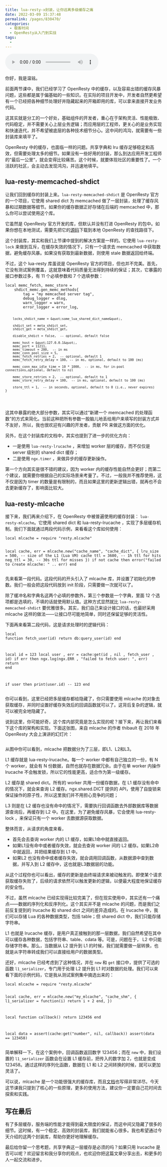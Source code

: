 ```yaml
---
title: lua-resty-x封装，让你远离多级缓存之痛
date: 2022-03-09 15:37:48
permalink: /pages/830470/
categories:
  - 极客时间
  - OpenResty从入门到实战
tags:
  - 
---
```

<audio title="41.lua-resty-x封装，让你远离多级缓存之痛" src="https://static001.geekbang.org/resource/audio/18/10/18fb26d6243c091597db8cf4af421510.mp3" controls="controls"></audio> 
<p>你好，我是温铭。</p><p>前面两节课中，我们已经学习了 OpenResty 中的缓存，以及容易出错的缓存风暴问题，这些都是属于偏基础的一些知识。在实际的项目开发中，开发者自然更希望有一个已经把各种细节处理好并隐藏起来的开箱即用的库，可以拿来直接开发业务代码。</p><p>这其实就是分工的一个好处，基础组件的开发者，重心在于架构灵活、性能极致、代码稳定，并不需要关心上层业务逻辑；而应用层的工程师，更关心的是业务实现和快速迭代，并不希望被底层的各种技术细节分心。这中间的鸿沟，就需要有一些封装库来填平了。</p><p>OpenResty 中的缓存，也面临一样的问题。共享字典和 lru 缓存足够稳定和高效，但需要处理太多的细节。如果没有一些好用的封装，那么到达应用开发工程师的“最后一公里”，就会变得比较痛苦。这个时候，就要体现社区的重要性了。一个活跃的社区，会主动去发现鸿沟，并迅速地填平。</p><h2>lua-resty-memcached-shdict</h2><p>让我们回到缓存的封装上来。<code>lua-resty-memcached-shdict</code> 是 OpenResty 官方的一个项目，它使用 shared dict 为 memcached 做了一层封装，处理了缓存风暴和过期数据等细节。如果你的缓存数据正好存储在后端的 memcached 中，那么你可以尝试使用这个库。</p><!-- [[[read_end]]] --><p>它虽然是 OpenResty 官方开发的库，但默认并没有打进 OpenResty 的包中。如果你想在本地测试，需要先把它的<a href="https://github.com/openresty/lua-resty-memcached-shdict">源码</a>下载到本地 OpenResty 的查找路径下。</p><p>这个封装库，其实和我们上节课中提到的解决方案是一样的。它使用 <code>lua-resty-lock</code> 来做到互斥，在缓存失效的情况下，只有一个请求去 memcached 中获取数据，避免缓存风暴。如果没有获取到最新数据，则使用 stale 数据返回给终端。</p><p>不过，这个 lua-resty 库虽说是 OpenResty 官方的项目，但也并不完美。首先，它没有测试案例覆盖，这就意味着代码质量无法得到持续的保证；其次，它暴露的接口参数过多，有 11 个必填参数和 7 个选填参数：</p><pre><code>local memc_fetch, memc_store =
    shdict_memc.gen_memc_methods{
        tag = &quot;my memcached server tag&quot;,
        debug_logger = dlog,
        warn_logger = warn,
        error_logger = error_log,

        locks_shdict_name = &quot;some_lua_shared_dict_name&quot;,

        shdict_set = meta_shdict_set,  
        shdict_get = meta_shdict_get,  

        disable_shdict = false,  -- optional, default false

        memc_host = &quot;127.0.0.1&quot;,
        memc_port = 11211,
        memc_timeout = 200,  -- in ms
        memc_conn_pool_size = 5,
        memc_fetch_retries = 2,  -- optional, default 1
        memc_fetch_retry_delay = 100, -- in ms, optional, default to 100 (ms)

        memc_conn_max_idle_time = 10 * 1000,  -- in ms, for in-pool connections,optional, default to nil

        memc_store_retries = 2,  -- optional, default to 1
        memc_store_retry_delay = 100,  -- in ms, optional, default to 100 (ms)

        store_ttl = 1,  -- in seconds, optional, default to 0 (i.e., never expires)
    }
</code></pre><p>这其中暴露的绝大部分参数，其实可以通过“新建一个 memcached 的处理函数”的方式来简化。当前这种把所有参数一股脑儿地丢给用户来填写的封装方式并不友好，所以，我也很欢迎有兴趣的开发者，贡献 PR 来做这方面的优化。</p><p>另外，在这个封装库的文档中，其实也提到了进一步的优化方向：</p><ul>
<li>一是使用 <code>lua-resty-lrucache</code> ，来增加 worker 层的缓存，而不仅仅是 server 级别的 shared dict 缓存；</li>
<li>二是使用 <code>ngx.timer</code> ，来做异步的缓存更新操作。</li>
</ul><p>第一个方向其实是很不错的建议，因为 worker 内的缓存性能自然会更好；而第二个建议，就需要你根据自己的实际场景来考量了。不过，一般我并不推荐使用，这不仅是因为 timer 的数量是有限制的，而且如果这里的更新逻辑出错，就再也不会去更新缓存了，影响面比较大。</p><h2>lua-resty-mlcache</h2><p>接下来，我们再来介绍下，在 OpenResty 中被普遍使用的缓存封装： <code>lua-resty-mlcache</code>。它使用 shared dict 和 lua-resty-lrucache ，实现了多层缓存机制。我们下面就通过两段代码示例，来看看这个库如何使用：</p><pre><code>local mlcache = require &quot;resty.mlcache&quot;

local cache, err = mlcache.new(&quot;cache_name&quot;, &quot;cache_dict&quot;, {
    lru_size = 500,    -- size of the L1 (Lua VM) cache
    ttl = 3600,   -- 1h ttl for hits
    neg_ttl  = 30,     -- 30s ttl for misses
})
if not cache then
    error(&quot;failed to create mlcache: &quot; .. err)
end
</code></pre><p>先来看第一段代码。这段代码的开头引入了 mlcache 库，并设置了初始化的参数。我们一般会把这段代码放到 init 阶段，只需要做一次就可以了。</p><p>除了缓冲名和字典名这两个必填的参数外，第三个参数是一个字典，里面 12 个选项都是选填的，不填的话就使用默认值。这种方式显然就比 <code>lua-resty-memcached-shdict</code> 要优雅很多。其实，我们自己来设计接口的话，也最好采用 mlcache 这样的做法——让接口尽可能地简单，同时还保留足够的灵活性。</p><p>下面再来看第二段代码，这是请求处理时的逻辑代码：</p><pre><code>local function fetch_user(id)
    return db:query_user(id)
end

local id = 123
local user , err = cache:get(id , nil , fetch_user , id)
if err then
    ngx.log(ngx.ERR , &quot;failed to fetch user: &quot;, err)
    return
end

if user then
    print(user.id) -- 123
end
</code></pre><p>你可以看到，这里已经把多层缓存都给隐藏了，你只需要使用 mlcache 的对象去获取缓存，并同时设置好缓存失效后的回调函数就可以了。这背后复杂的逻辑，就可以被完全地隐藏了。</p><p>说到这里，你可能好奇，这个库内部究竟是怎么实现的呢？接下来，再让我们来看下这个库的架构和实现。下面这张图，来自 mlcache 的作者 thibault 在 2018 年 OpenResty 大会上演讲的幻灯片：</p><p><img src="https://static001.geekbang.org/resource/image/19/97/19a701636a95e931e6a9a8d0127e4f97.png" alt=""></p><p>从图中你可以看到，mlcache 把数据分为了三层，即L1、L2和L3。</p><p>L1 缓存就是 lua-resty-lrucache。每一个 worker 中都有自己独立的一份，有 N 个 worker，就会有 N 份数据，自然也就存在数据冗余。由于在单 worker 内操作 lrucache 不会触发锁，所以它的性能更高，适合作为第一级缓存。</p><p>L2 缓存是 shared dict。所有的 worker 共用一份缓存数据，在 L1 缓存没有命中的情况下，就会来查询 L2 缓存。ngx.shared.DICT 提供的 API，使用了自旋锁来保证操作的原子性，所以这里我们并不用担心竞争的问题；</p><p>L3 则是在 L2 缓存也没有命中的情况下，需要执行回调函数去外部数据库等数据源查询后，再缓存到 L2 中。在这里，为了避免缓存风暴，它会使用 lua-resty-lock ，来保证只有一个 worker 去数据源获取数据。</p><p>整体而言，从请求的角度来看，</p><ul>
<li>首先会去查询 worker 内的 L1 缓存，如果L1命中就直接返回。</li>
<li>如果L1没有命中或者缓存失效，就会去查询 worker 间的 L2 缓存。如果L2命中就返回，并把结果缓存到 L1 中。</li>
<li>如果L2 也没有命中或者缓存失效，就会调用回调函数，从数据源中查到数据，并写入到 L2 缓存中，这也就是L3数据层的功能。</li>
</ul><p>从这个过程你也可以看出，缓存的更新是由终端请求来被动触发的。即使某个请求获取缓存失败了，后续的请求依然可以触发更新的逻辑，以便最大程度地保证缓存的安全性。</p><p>不过，虽然 mlcache 已经实现得比较完美了，但在现实使用中，其实还有一个痛点——数据的序列化和反序列化。这个其实并不是 mlcache 的问题，而是我们之前反复提到的  lrucache 和 shared dict 之间的差异造成的。在 lrucache 中，我们可以存储 Lua 的各种数据类型，包括 table；但 shared dict 中，我们只能存储字符串。</p><p>L1 也就是 lrucache 缓存，是用户真正接触到的那一层数据，我们自然希望在其中可以缓存各种数据，包括字符串、table、cdata 等。可是，问题在于， L2 中只能存储字符串。那么，当数据从 L2 提升到 L1 的时候，我们就需要做一层转换，也就是从字符串转成我们可以直接给用户的数据类型。</p><p>还好，mlcache 已经考虑到了这种情况，并在 <code>new</code> 和 <code>get</code> 接口中，提供了可选的函数 <code>l1_serializer</code>，专门用于处理 L2 提升到 L1 时对数据的处理。我们可以来看下面的示例代码，它是我从测试案例集中摘选出来的：</p><pre><code>local mlcache = require &quot;resty.mlcache&quot;

local cache, err = mlcache.new(&quot;my_mlcache&quot;, &quot;cache_shm&quot;, {
l1_serializer = function(i)
    return i + 2
end,
})

local function callback()
    return 123456
end

local data = assert(cache:get(&quot;number&quot;, nil, callback))
assert(data == 123458)
</code></pre><p>简单解释一下。在这个案例中，回调函数返回数字 123456；而在 <code>new</code> 中，我们设置的 <code>l1_serializer</code> 函数会在设置 L1 缓存前，把传入的数字加 2，也就是变成 123458。通过这样的序列化函数，数据在 L1 和 L2 之间转换的时候，就可以更加灵活了。</p><p>可以说，mlcache 是一个功能很强大的缓存库，而且<a href="https://github.com/thibaultcha/lua-resty-mlcache">文档</a>也写得非常详尽。今天这节课我只提到了核心的一些原理，更多的使用方法，建议你一定要自己花时间去探索和实践。</p><h2>写在最后</h2><p>有了多层缓存，服务端的性能才能得到最大限度的保证，而这中间又隐藏了很多的细节。这时候，有一个稳定、高效的封装库，我们就能省心很多。我也希望通过今天介绍的这两个封装库，帮助你更好地理解缓存。</p><p>最后给你留一个思考题，共享字典这一层缓存是必须的吗？如果只用 lrucache 是否可以呢？欢迎留言和我分享你的观点，也欢迎你把这篇文章分享出去，和更多的人一起交流和进步。</p><p></p>